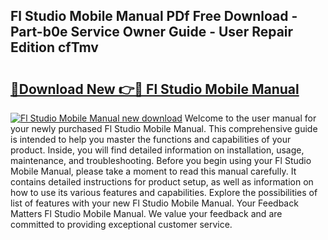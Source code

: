 ## Fl Studio Mobile Manual PDf Free Download - Part-b0e Service Owner Guide - User Repair Edition cfTmv

# <h2><a href="http://bc21329.oget.top/?id=Fl+Studio+Mobile+Manual">🔗Download New 👉🔴 Fl Studio Mobile Manual</a></h2>

[![Fl Studio Mobile Manual new download](https://i.imgur.com/5g1atiW.png)](http://bc21329.oget.top/?id=Fl+Studio+Mobile+Manual)
Welcome to the user manual for your newly purchased Fl Studio Mobile Manual. This comprehensive guide is intended to help you master the functions and capabilities of your product. Inside, you will find detailed information on installation, usage, maintenance, and troubleshooting. Before you begin using your Fl Studio Mobile Manual, please take a moment to read this manual carefully. It contains detailed instructions for product setup, as well as information on how to use its various features and capabilities. Explore the possibilities of list of features with your new Fl Studio Mobile Manual. Your Feedback Matters Fl Studio Mobile Manual. We value your feedback and are committed to providing exceptional customer service.
